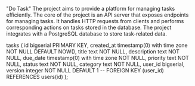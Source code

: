 "Do Task" 
The project aims to provide a platform for managing tasks efficiently. 
The core of the project is an API server that exposes endpoints for managing tasks.
It handles HTTP requests from clients and performs corresponding actions on tasks stored in the database.
The project integrates with a PostgreSQL database to store task-related data.





tasks (
    id bigserial PRIMARY KEY,
    created_at timestamp(0) with time zone NOT NULL DEFAULT NOW(),
    title text NOT NULL,
    description text NOT NULL,
    due_date timestamp(0) with time zone NOT NULL,
    priority text NOT NULL,
    status text NOT NULL,
    category text NOT NULL,
    user_id bigserial,
    version integer NOT NULL DEFAULT 1
--     FOREIGN KEY (user_id) REFERENCES users(id)
);
